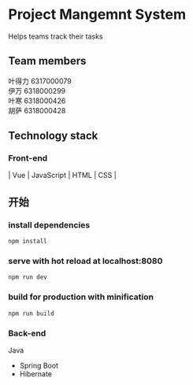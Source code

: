 # Project Mangemnt System

Helps teams track their tasks

## Team members 
叶得力	6317000079   
伊万 6318000299	   
叶寒 6318000426  	  
胡萨 6318000428	     
  

## Technology stack

### Front-end    
| Vue | JavaScript | HTML | CSS |

## 开始

### install dependencies
`npm install`
### serve with hot reload at localhost:8080
`npm run dev`
### build for production with minification
`npm run build`


### Back-end    
Java  
- Spring Boot  
- Hibernate  
